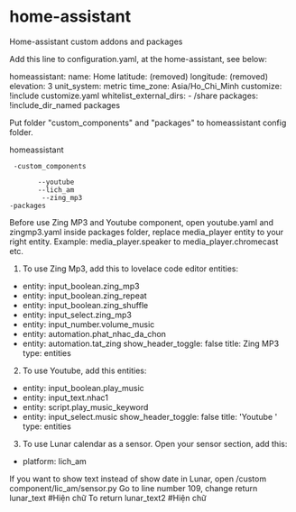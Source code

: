 # home-assistant
Home-assistant custom addons and packages

Add this line to configuration.yaml, at the home-assistant, see below:

homeassistant:
  name: Home
  latitude: (removed)
  longitude: (removed)
  elevation: 3
  unit_system: metric
  time_zone: Asia/Ho_Chi_Minh
  customize: !include customize.yaml
  whitelist_external_dirs:
    - /share
  packages: !include_dir_named packages

Put folder "custom_components" and "packages" to homeassistant config folder.

homeassistant
 
     -custom_components
  
           --youtube
           --lich_am
            --zing_mp3
    -packages
  

Before use Zing MP3 and Youtube component, open youtube.yaml and zingmp3.yaml inside packages folder, replace media_player entity to your right entity. 
Example: media_player.speaker to media_player.chromecast etc. 

1. To use Zing Mp3, add this to lovelace code editor
entities:
  - entity: input_boolean.zing_mp3
  - entity: input_boolean.zing_repeat
  - entity: input_boolean.zing_shuffle
  - entity: input_select.zing_mp3
  - entity: input_number.volume_music
  - entity: automation.phat_nhac_da_chon
  - entity: automation.tat_zing
show_header_toggle: false
title: Zing MP3
type: entities

2. To use Youtube, add this
entities:
  - entity: input_boolean.play_music
  - entity: input_text.nhac1
  - entity: script.play_music_keyword
  - entity: input_select.music
show_header_toggle: false
title: 'Youtube '
type: entities


3. To use Lunar calendar as a sensor.
Open your sensor section, add this:
- platform: lich_am

If you want to show text instead of show date in Lunar, open /custom component/lic_am/sensor.py
Go to line number 109, change 
        return lunar_text #Hiện chữ
To 
        return lunar_text2 #Hiện chữ

